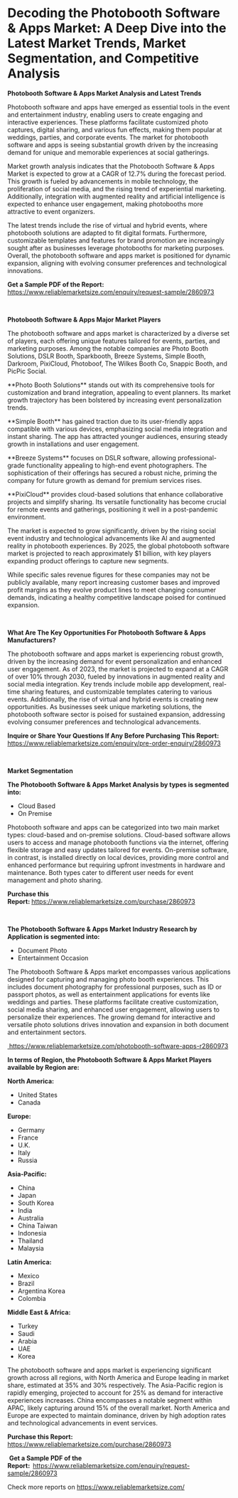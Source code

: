 <p><h1>Decoding the Photobooth Software & Apps Market: A Deep Dive into the Latest Market Trends, Market Segmentation, and Competitive Analysis</h1></p><p><strong>Photobooth Software & Apps Market Analysis and Latest Trends</strong></p>
<p><p>Photobooth software and apps have emerged as essential tools in the event and entertainment industry, enabling users to create engaging and interactive experiences. These platforms facilitate customized photo captures, digital sharing, and various fun effects, making them popular at weddings, parties, and corporate events. The market for photobooth software and apps is seeing substantial growth driven by the increasing demand for unique and memorable experiences at social gatherings.</p><p>Market growth analysis indicates that the Photobooth Software & Apps Market is expected to grow at a CAGR of 12.7% during the forecast period. This growth is fueled by advancements in mobile technology, the proliferation of social media, and the rising trend of experiential marketing. Additionally, integration with augmented reality and artificial intelligence is expected to enhance user engagement, making photobooths more attractive to event organizers.</p><p>The latest trends include the rise of virtual and hybrid events, where photobooth solutions are adapted to fit digital formats. Furthermore, customizable templates and features for brand promotion are increasingly sought after as businesses leverage photobooths for marketing purposes. Overall, the photobooth software and apps market is positioned for dynamic expansion, aligning with evolving consumer preferences and technological innovations.</p></p>
<p><strong>Get a Sample PDF of the Report:&nbsp;</strong> <a href="https://www.reliablemarketsize.com/enquiry/request-sample/2860973?utm_campaign=2445&utm_medium=2&utm_source=Github&utm_content=ia&utm_term=12032025&utm_id=photobooth-software-apps">https://www.reliablemarketsize.com/enquiry/request-sample/2860973</a></p>
<p>&nbsp;</p>
<p><strong>Photobooth Software & Apps Major Market Players</strong></p>
<p><p>The photobooth software and apps market is characterized by a diverse set of players, each offering unique features tailored for events, parties, and marketing purposes. Among the notable companies are Photo Booth Solutions, DSLR Booth, Sparkbooth, Breeze Systems, Simple Booth, Darkroom, PixiCloud, Photoboof, The Wilkes Booth Co, Snappic Booth, and PicPic Social.</p><p>**Photo Booth Solutions** stands out with its comprehensive tools for customization and brand integration, appealing to event planners. Its market growth trajectory has been bolstered by increasing event personalization trends.</p><p>**Simple Booth** has gained traction due to its user-friendly apps compatible with various devices, emphasizing social media integration and instant sharing. The app has attracted younger audiences, ensuring steady growth in installations and user engagement.</p><p>**Breeze Systems** focuses on DSLR software, allowing professional-grade functionality appealing to high-end event photographers. The sophistication of their offerings has secured a robust niche, priming the company for future growth as demand for premium services rises.</p><p>**PixiCloud** provides cloud-based solutions that enhance collaborative projects and simplify sharing. Its versatile functionality has become crucial for remote events and gatherings, positioning it well in a post-pandemic environment.</p><p>The market is expected to grow significantly, driven by the rising social event industry and technological advancements like AI and augmented reality in photobooth experiences. By 2025, the global photobooth software market is projected to reach approximately $1 billion, with key players expanding product offerings to capture new segments.</p><p>While specific sales revenue figures for these companies may not be publicly available, many report increasing customer bases and improved profit margins as they evolve product lines to meet changing consumer demands, indicating a healthy competitive landscape poised for continued expansion.</p></p>
<p>&nbsp;</p>
<p><strong>What Are The Key Opportunities For Photobooth Software & Apps Manufacturers?</strong></p>
<p><p>The photobooth software and apps market is experiencing robust growth, driven by the increasing demand for event personalization and enhanced user engagement. As of 2023, the market is projected to expand at a CAGR of over 10% through 2030, fueled by innovations in augmented reality and social media integration. Key trends include mobile app development, real-time sharing features, and customizable templates catering to various events. Additionally, the rise of virtual and hybrid events is creating new opportunities. As businesses seek unique marketing solutions, the photobooth software sector is poised for sustained expansion, addressing evolving consumer preferences and technological advancements.</p></p>
<p><strong>Inquire or Share Your Questions If Any Before Purchasing This Report:</strong> <a href="https://www.reliablemarketsize.com/enquiry/pre-order-enquiry/2860973?utm_campaign=2445&utm_medium=2&utm_source=Github&utm_content=ia&utm_term=12032025&utm_id=photobooth-software-apps">https://www.reliablemarketsize.com/enquiry/pre-order-enquiry/2860973</a></p>
<p>&nbsp;</p>
<p><strong>Market Segmentation</strong></p>
<p><strong>The Photobooth Software & Apps Market Analysis by types is segmented into:</strong></p>
<p><ul><li>Cloud Based</li><li>On Premise</li></ul></p>
<p><p>Photobooth software and apps can be categorized into two main market types: cloud-based and on-premise solutions. Cloud-based software allows users to access and manage photobooth functions via the internet, offering flexible storage and easy updates tailored for events. On-premise software, in contrast, is installed directly on local devices, providing more control and enhanced performance but requiring upfront investments in hardware and maintenance. Both types cater to different user needs for event management and photo sharing.</p></p>
<p><strong>Purchase this Report:&nbsp;</strong><a href="https://www.reliablemarketsize.com/purchase/2860973?utm_campaign=2445&utm_medium=2&utm_source=Github&utm_content=ia&utm_term=12032025&utm_id=photobooth-software-apps">https://www.reliablemarketsize.com/purchase/2860973</a></p>
<p>&nbsp;</p>
<p><strong>The Photobooth Software & Apps Market Industry Research by Application is segmented into:</strong></p>
<p><ul><li>Document Photo</li><li>Entertainment Occasion</li></ul></p>
<p><p>The Photobooth Software & Apps market encompasses various applications designed for capturing and managing photo booth experiences. This includes document photography for professional purposes, such as ID or passport photos, as well as entertainment applications for events like weddings and parties. These platforms facilitate creative customization, social media sharing, and enhanced user engagement, allowing users to personalize their experiences. The growing demand for interactive and versatile photo solutions drives innovation and expansion in both document and entertainment sectors.</p></p>
<p><a href="https://www.reliablemarketsize.com/photobooth-software-apps-r2860973?utm_campaign=2445&utm_medium=2&utm_source=Github&utm_content=ia&utm_term=12032025&utm_id=photobooth-software-apps">&nbsp;https://www.reliablemarketsize.com/photobooth-software-apps-r2860973</a></p>
<p><strong>In terms of Region, the Photobooth Software & Apps Market Players available by Region are:</strong></p>
<p>
    <p> <strong> North America: </strong>
        <ul>
            <li>United States</li>
            <li>Canada</li>
        </ul>
        </p> 
    <p> <strong> Europe: </strong>
        <ul>
            <li>Germany</li>
            <li>France</li>
            <li>U.K.</li>
            <li>Italy</li>
            <li>Russia</li>
        </ul>
        </p> 
    <p> <strong> Asia-Pacific: </strong>
        <ul>
            <li>China</li>
            <li>Japan</li>
            <li>South Korea</li>
            <li>India</li>
            <li>Australia</li>
            <li>China Taiwan</li>
            <li>Indonesia</li>
            <li>Thailand</li>
            <li>Malaysia</li>
        </ul>
        </p> 
    <p> <strong> Latin America: </strong>
        <ul>
            <li>Mexico</li>
            <li>Brazil</li>
            <li>Argentina Korea</li>
            <li>Colombia</li>
        </ul>
        </p> 
    <p> <strong> Middle East & Africa: </strong>
        <ul>
            <li>Turkey</li>
            <li>Saudi</li>
            <li>Arabia</li>
            <li>UAE</li>
            <li>Korea</li>
        </ul>
    </p>
    </p>
<p><p>The photobooth software and apps market is experiencing significant growth across all regions, with North America and Europe leading in market share, estimated at 35% and 30% respectively. The Asia-Pacific region is rapidly emerging, projected to account for 25% as demand for interactive experiences increases. China encompasses a notable segment within APAC, likely capturing around 15% of the overall market. North America and Europe are expected to maintain dominance, driven by high adoption rates and technological advancements in event services.</p></p>
<p><strong>Purchase this Report: </strong><a href="https://www.reliablemarketsize.com/purchase/2860973?utm_campaign=2445&utm_medium=2&utm_source=Github&utm_content=ia&utm_term=12032025&utm_id=photobooth-software-apps">https://www.reliablemarketsize.com/purchase/2860973</a></p>
<p>&nbsp;<strong>Get a Sample PDF of the Report:&nbsp;&nbsp;</strong><a href="https://www.reliablemarketsize.com/enquiry/request-sample/2860973?utm_campaign=2445&utm_medium=2&utm_source=Github&utm_content=ia&utm_term=12032025&utm_id=photobooth-software-apps">https://www.reliablemarketsize.com/enquiry/request-sample/2860973</a></p>
<p><strong></strong></p>
<p>Check more reports on <a href="https://www.reliablemarketsize.com/?utm_campaign=2445&utm_medium=2&utm_source=Github&utm_content=ia&utm_term=12032025&utm_id=photobooth-software-apps">https://www.reliablemarketsize.com/</a></p>